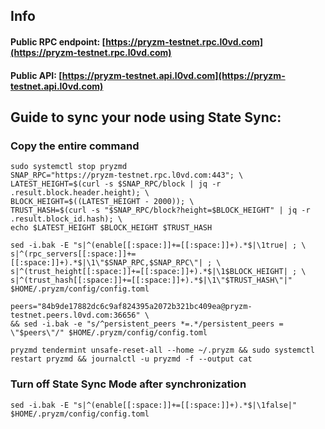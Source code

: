 ## Info
#### Public RPC endpoint: [https://pryzm-testnet.rpc.l0vd.com](https://pryzm-testnet.rpc.l0vd.com)
#### Public API: [https://pryzm-testnet.api.l0vd.com](https://pryzm-testnet.api.l0vd.com)

## Guide to sync your node using State Sync:

### Copy the entire command
```
sudo systemctl stop pryzmd
SNAP_RPC="https://pryzm-testnet.rpc.l0vd.com:443"; \
LATEST_HEIGHT=$(curl -s $SNAP_RPC/block | jq -r .result.block.header.height); \
BLOCK_HEIGHT=$((LATEST_HEIGHT - 2000)); \
TRUST_HASH=$(curl -s "$SNAP_RPC/block?height=$BLOCK_HEIGHT" | jq -r .result.block_id.hash); \
echo $LATEST_HEIGHT $BLOCK_HEIGHT $TRUST_HASH

sed -i.bak -E "s|^(enable[[:space:]]+=[[:space:]]+).*$|\1true| ; \
s|^(rpc_servers[[:space:]]+=[[:space:]]+).*$|\1\"$SNAP_RPC,$SNAP_RPC\"| ; \
s|^(trust_height[[:space:]]+=[[:space:]]+).*$|\1$BLOCK_HEIGHT| ; \
s|^(trust_hash[[:space:]]+=[[:space:]]+).*$|\1\"$TRUST_HASH\"|" $HOME/.pryzm/config/config.toml

peers="84b9de17882dc6c9af824395a2072b321bc409ea@pryzm-testnet.peers.l0vd.com:36656" \
&& sed -i.bak -e "s/^persistent_peers *=.*/persistent_peers = \"$peers\"/" $HOME/.pryzm/config/config.toml 

pryzmd tendermint unsafe-reset-all --home ~/.pryzm && sudo systemctl restart pryzmd && journalctl -u pryzmd -f --output cat
```

### Turn off State Sync Mode after synchronization
```
sed -i.bak -E "s|^(enable[[:space:]]+=[[:space:]]+).*$|\1false|" $HOME/.pryzm/config/config.toml
```
